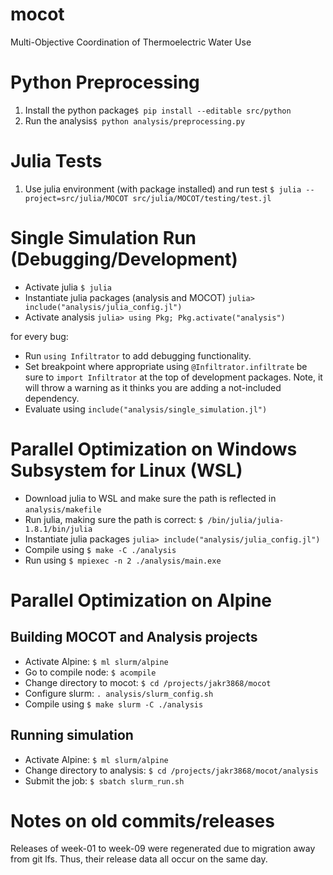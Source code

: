 # mocot
Multi-Objective Coordination of Thermoelectric Water Use

# Python Preprocessing
1) Install the python package`$ pip install --editable src/python`
2) Run the analysis`$ python analysis/preprocessing.py`

# Julia Tests
1) Use julia environment (with package installed) and run test `$ julia --project=src/julia/MOCOT src/julia/MOCOT/testing/test.jl`

# Single Simulation Run (Debugging/Development)
* Activate julia `$ julia`
* Instantiate julia packages (analysis and MOCOT) `julia> include("analysis/julia_config.jl")`
* Activate analysis `julia> using Pkg; Pkg.activate("analysis")`

for every bug:
  * Run `using Infiltrator` to add debugging functionality.
  * Set breakpoint where appropriate using `@Infiltrator.infiltrate` be sure to `import Infiltrator` at the top of development packages. Note, it will throw a warning as it thinks you are adding a not-included dependency.
  * Evaluate using `include("analysis/single_simulation.jl")`

# Parallel Optimization on Windows Subsystem for Linux (WSL)
* Download julia to WSL and make sure the path is reflected in `analysis/makefile`
* Run julia, making sure the path is correct: `$ /bin/julia/julia-1.8.1/bin/julia`
* Instantiate julia packages `julia> include("analysis/julia_config.jl")`
* Compile using `$ make -C ./analysis`
* Run using `$ mpiexec -n 2 ./analysis/main.exe`

# Parallel Optimization on Alpine

## Building MOCOT and Analysis projects
* Activate Alpine: `$ ml slurm/alpine`
* Go to compile node: `$ acompile`
* Change directory to mocot: `$ cd /projects/jakr3868/mocot`
* Configure slurm: `. analysis/slurm_config.sh` 
* Compile using `$ make slurm -C ./analysis`

## Running simulation
* Activate Alpine: `$ ml slurm/alpine`
* Change directory to analysis: `$ cd /projects/jakr3868/mocot/analysis`
* Submit the job: `$ sbatch slurm_run.sh`

# Notes on old commits/releases
Releases of week-01 to week-09 were regenerated due to migration away from git lfs. Thus, their release data all occur on the same day. 
